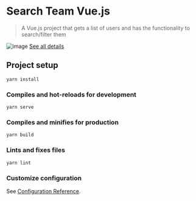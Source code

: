 # Search Team Vue.js

> A Vue.js project that gets a list of users and has the functionality to search/filter them

![image](https://user-images.githubusercontent.com/17341789/148456216-bed45691-b6c5-4c8a-a8d1-c005a325c9c9.png)
<a href="https://app.codiga.io/public/project/30618/search-team-vue/dashboard" target="_blank">See all details</a>
<br/>

## Project setup
```
yarn install
```

### Compiles and hot-reloads for development
```
yarn serve
```

### Compiles and minifies for production
```
yarn build
```

### Lints and fixes files
```
yarn lint
```

### Customize configuration
See [Configuration Reference](https://cli.vuejs.org/config/).
